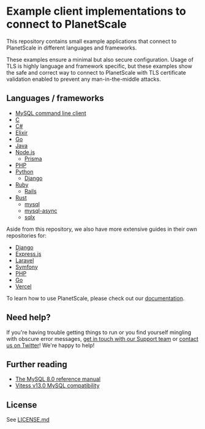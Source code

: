 # Example client implementations to connect to PlanetScale

This repository contains small example applications that connect to
PlanetScale in different languages and frameworks.

These examples ensure a minimal but also secure configuration. Usage of
TLS is highly language and framework specific, but these examples show
the safe and correct way to connect to PlanetScale with TLS certificate
validation enabled to prevent any man-in-the-middle attacks.

## Languages / frameworks

- [MySQL command line client](mysql)
- [C](c)
- [C#](c%23)
- [Elixir](elixir)
- [Go](go)
- [Java](java)
- [Node.js](nodejs)
  - [Prisma](nodejs/prisma)
- [PHP](php)
- [Python](python)
  - [Django](python/django)
- [Ruby](ruby)
  - [Rails](ruby/rails)
- [Rust](rust)
  - [mysql](rust/mysql)
  - [mysql-async](rust/mysql-async)
  - [sqlx](rust/sqlx)

Aside from this repository, we also have more extensive guides in their own
repositories for:

- [Django](https://github.com/planetscale/django-example)
- [Express.js](https://github.com/planetscale/express-example)
- [Laravel](https://github.com/planetscale/laravel-crud-mysql)
- [Symfony](https://github.com/planetscale/symfony-example)
- [PHP](https://github.com/planetscale/php-example)
- [Go](https://github.com/planetscale/go-example)
- [Vercel](https://github.com/planetscale/vercel-integration-example)

To learn how to use PlanetScale, please check out our
[documentation](https://docs.planetscale.com).

## Need help?

If you're having trouble getting things to run or you find yourself mingling
with obscure error messages, [get in touch with our Support team](http://planetscale.com/support) or [contact us on Twitter](https://twitter.com/planetscalehelp)! We're
happy to help!

## Further reading

- [The MySQL 8.0 reference manual](https://dev.mysql.com/doc/refman/8.0/en/)
- [Vitess v13.0 MySQL compatibility](https://vitess.io/docs/13.0/reference/compatibility/mysql-compatibility/)

## License

See [LICENSE.md](LICENSE.md)